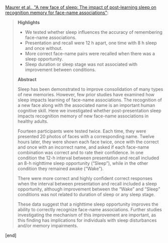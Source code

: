 [Maurer et al., "A new face of sleep: The impact of post-learning sleep on recognition memory for face-name associations"](http://www.sciencedirect.com/science/article/pii/S1074742715001926):

> **Highlights**
> 
>  * We tested whether sleep influences the accuracy of remembering face-name associations.
>  * Presentation and recall were 12 h apart, one time with 8 h sleep and once without.
>  * More correct face-name pairs were recalled when there was a sleep opportunity.
>  * Sleep duration or sleep stage was not associated with improvement between conditions.
> 
> **Abstract**
> 
> Sleep has been demonstrated to improve consolidation of many types of new memories. However, few prior studies have examined how sleep impacts learning of face-name associations. The recognition of a new face along with the associated name is an important human cognitive skill. Here we investigated whether post-presentation sleep impacts recognition memory of new face-name associations in healthy adults.
> 
> Fourteen participants were tested twice. Each time, they were presented 20 photos of faces with a corresponding name. Twelve hours later, they were shown each face twice, once with the correct and once with an incorrect name, and asked if each face-name combination was correct and to rate their confidence. In one condition the 12-h interval between presentation and recall included an 8-h nighttime sleep opportunity (“Sleep”), while in the other condition they remained awake (“Wake”).
> 
> There were more correct and highly confident correct responses when the interval between presentation and recall included a sleep opportunity, although improvement between the “Wake” and “Sleep” conditions was not related to duration of sleep or any sleep stage.
> 
> These data suggest that a nighttime sleep opportunity improves the ability to correctly recognize face-name associations. Further studies investigating the mechanism of this improvement are important, as this finding has implications for individuals with sleep disturbances and/or memory impairments.

[end]
